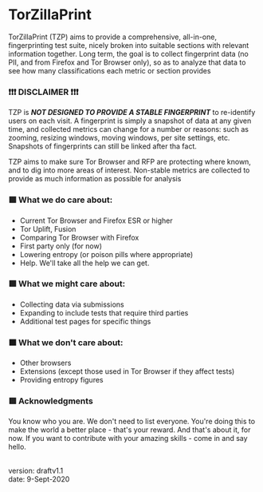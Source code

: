 # TorZillaPrint

TorZillaPrint (TZP) aims to provide a comprehensive, all-in-one, fingerprinting test suite, nicely broken into suitable sections with relevant information together. Long term, the goal is to collect fingerprint data (no PII, and from Firefox and Tor Browser only), so as to analyze that data to see how many classifications each metric or section provides

### ❗❗❗ DISCLAIMER ❗❗❗

TZP is **_NOT DESIGNED TO PROVIDE A STABLE FINGERPRINT_** to re-identify users on each visit. A fingerprint is simply a snapshot of data at any given time, and collected metrics can change for a number or reasons: such as zooming, resizing windows, moving windows, per site settings, etc. Snapshots of fingerprints can still be linked after tha fact.

TZP aims to make sure Tor Browser and RFP are protecting where known, and to dig into more areas of interest. Non-stable metrics are collected to provide as much information as possible for analysis

### 🟪  What we do care about:
- Current Tor Browser and Firefox ESR or higher
- Tor Uplift, Fusion
- Comparing Tor Browser with Firefox
- First party only (for now)
- Lowering entropy (or poison pills where appropriate)
- Help. We'll take all the help we can get.

### 🟩  What we might care about:
- Collecting data via submissions
- Expanding to include tests that require third parties
- Additional test pages for specific things

### 🟧  What we don't care about:
- Other browsers
- Extensions (except those used in Tor Browser if they affect tests)
- Providing entropy figures

### 🟥  Acknowledgments

You know who you are. We don't need to list everyone. You're doing this to make the world a better place - that's your reward. And that's about it, for now. If you want to contribute with your amazing skills - come in and say hello.

<br>
version: draftv1.1<br>date: 9-Sept-2020
